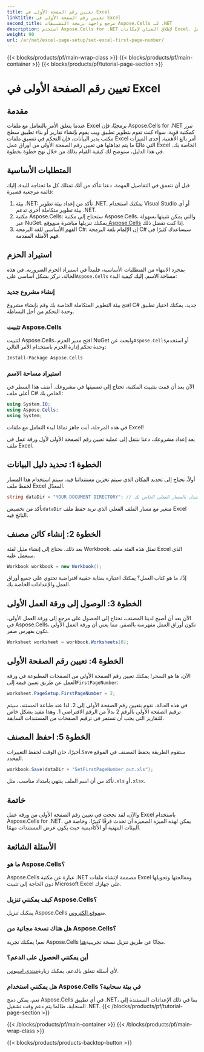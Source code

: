```yaml
---
title: تعيين رقم الصفحة الأولى في Excel
linktitle: تعيين رقم الصفحة الأولى في Excel
second_title: مرجع واجهة برمجة التطبيقات Aspose.Cells لـ .NET
description: استخدم Aspose.Cells for .NET لإطلاق العنان لإمكانات Excel. تعلم كيفية تعيين رقم الصفحة الأولى في أوراق العمل الخاصة بك بسهولة في هذا الدليل الشامل.
weight: 90
url: /ar/net/excel-page-setup/set-excel-first-page-number/
---
```


{{< blocks/products/pf/main-wrap-class >}}
{{< blocks/products/pf/main-container >}}
{{< blocks/products/pf/tutorial-page-section >}}

# تعيين رقم الصفحة الأولى في Excel

## مقدمة

عندما يتعلق الأمر بالتعامل مع ملفات Excel برمجيًا، فإن Aspose.Cells for .NET تبرز كمكتبة قوية. سواء كنت تقوم بتطوير تطبيق ويب يقوم بإنشاء تقارير أو بناء تطبيق سطح مكتب يدير البيانات، فإن التحكم في تنسيق ملفات Excel أمر بالغ الأهمية. إحدى الميزات التي غالبًا ما يتم تجاهلها هي تعيين رقم الصفحة الأولى من أوراق عمل Excel الخاصة بك. في هذا الدليل، سنوضح لك كيفية القيام بذلك من خلال نهج خطوة بخطوة.

## المتطلبات الأساسية

قبل أن نتعمق في التفاصيل المهمة، دعنا نتأكد من أنك تمتلك كل ما تحتاجه للبدء. إليك قائمة مرجعية قصيرة:

1. بيئة .NET: تأكد من إعداد بيئة تطوير .NET. يمكنك استخدام Visual Studio أو أي بيئة تطوير متكاملة أخرى تدعم .NET.
2.  مكتبة Aspose.Cells: ستحتاج إلى مكتبة Aspose.Cells، والتي يمكن تثبيتها بسهولة عبر NuGet. يمكنك تنزيلها مباشرة من[موقع Aspose.Cells](https://releases.aspose.com/cells/net/) إذا كنت تفضل ذلك.
3. الفهم الأساسي للغة البرمجة C#: إن الإلمام بلغة البرمجة C# سيساعدك كثيرًا في فهم الأمثلة المقدمة.

## استيراد الحزم

 بمجرد الانتهاء من المتطلبات الأساسية، فلنبدأ في استيراد الحزم الضرورية. في هذه الحالة، نركز بشكل أساسي على`Aspose.Cells` مساحة الاسم. إليك كيفية البدء:

### إنشاء مشروع جديد

افتح بيئة التطوير المتكاملة الخاصة بك وقم بإنشاء مشروع C# جديد. يمكنك اختيار تطبيق وحدة التحكم من أجل البساطة.

### تثبيت Aspose.Cells

 لتثبيت Aspose.Cells، افتح مدير الحزم NuGet وابحث عن`Aspose.Cells`أو استخدم وحدة تحكم إدارة الحزم باستخدام الأمر التالي:

```bash
Install-Package Aspose.Cells
```

### استيراد مساحة الاسم

الآن بعد أن قمت بتثبيت المكتبة، تحتاج إلى تضمينها في مشروعك. أضف هذا السطر في أعلى ملف C# الخاص بك:

```csharp
using System.IO;
using Aspose.Cells;
using System;
```

في هذه المرحلة، أنت جاهز تمامًا لبدء التعامل مع ملفات Excel!

بعد إعداد مشروعك، دعنا ننتقل إلى عملية تعيين رقم الصفحة الأولى لأول ورقة عمل في ملف Excel.

## الخطوة 1: تحديد دليل البيانات

أولاً، نحتاج إلى تحديد المكان الذي سيتم تخزين مستنداتنا فيه. سيتم استخدام هذا المسار لحفظ ملف Excel المعدّل.

```csharp
string dataDir = "YOUR DOCUMENT DIRECTORY"; // استبدل بالمسار الفعلي الخاص بك
```

 تأكد من تخصيص`dataDir` متغير مع مسار الملف الفعلي الذي تريد حفظ ملف Excel الناتج فيه.

## الخطوة 2: إنشاء كائن مصنف

بعد ذلك، نحتاج إلى إنشاء مثيل لفئة Workbook. تمثل هذه الفئة ملف Excel الذي سنعمل عليه.

```csharp
Workbook workbook = new Workbook();
```

إذًا، ما هو كتاب العمل؟ يمكنك اعتباره بمثابة حقيبة افتراضية تحتوي على جميع أوراق العمل والإعدادات الخاصة بك.

## الخطوة 3: الوصول إلى ورقة العمل الأولى

الآن بعد أن أصبح لدينا المصنف، نحتاج إلى الحصول على مرجع إلى ورقة العمل الأولى. في Aspose.Cells، تكون أوراق العمل مفهرسة بالصفر، مما يعني أن ورقة العمل الأولى تكون بفهرس صفر.

```csharp
Worksheet worksheet = workbook.Worksheets[0];
```

## الخطوة 4: تعيين رقم الصفحة الأولى

 الآن، ها هو السحر! يمكنك تعيين رقم الصفحة الأولى من الصفحات المطبوعة في ورقة العمل عن طريق تعيين قيمة إلى`FirstPageNumber`:

```csharp
worksheet.PageSetup.FirstPageNumber = 2;
```

في هذه الحالة، نقوم بتعيين رقم الصفحة الأولى إلى 2. لذا عند طباعة المستند، سيتم ترقيم الصفحة الأولى بالرقم 2 بدلاً من الرقم الافتراضي 1. وهذا مفيد بشكل خاص للتقارير التي يجب أن تستمر في ترقيم الصفحات من المستندات السابقة.

## الخطوة 5: احفظ المصنف

 أخيرًا، حان الوقت لحفظ التغييرات.`Save` ستقوم الطريقة بحفظ المصنف في الموقع المحدد.

```csharp
workbook.Save(dataDir + "SetFirstPageNumber_out.xls");
```

 تأكد من أن اسم الملف ينتهي بامتداد مناسب، مثل`.xls` أو`.xlsx`.

## خاتمة

والآن، لقد نجحت في تعيين رقم الصفحة الأولى من ورقة عمل Excel باستخدام Aspose.Cells for .NET. يمكن لهذه الميزة الصغيرة أن تحدث فرقًا كبيرًا، وخاصة في البيئات المهنية أو الأكاديمية حيث يكون عرض المستندات مهمًا.

## الأسئلة الشائعة

### ما هو Aspose.Cells؟
Aspose.Cells عبارة عن مكتبة .NET مصممة لإنشاء ملفات Excel ومعالجتها وتحويلها دون الحاجة إلى تثبيت Microsoft Excel على جهازك.

### كيف يمكنني تنزيل Aspose.Cells؟
 يمكنك تنزيل Aspose.Cells من[موقع إلكتروني](https://releases.aspose.com/cells/net/).

### هل هناك نسخة مجانية من Aspose.Cells؟
 نعم! يمكنك تجربة Aspose.Cells مجانًا عن طريق تنزيل نسخة تجريبية[هنا](https://releases.aspose.com/).

### أين يمكنني الحصول على الدعم؟
لأي أسئلة تتعلق بالدعم، يمكنك زيارة[منتدى اسبوس](https://forum.aspose.com/c/cells/9).

### هل يمكنني استخدام Aspose.Cells في بيئة سحابية؟
نعم، يمكن دمج Aspose.Cells في أي تطبيق .NET، بما في ذلك الإعدادات المستندة إلى السحابة، طالما يتم دعم وقت تشغيل .NET.
{{< /blocks/products/pf/tutorial-page-section >}}

{{< /blocks/products/pf/main-container >}}
{{< /blocks/products/pf/main-wrap-class >}}

{{< blocks/products/products-backtop-button >}}
